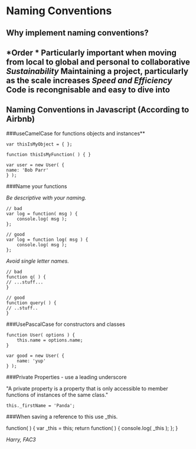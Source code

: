 # Naming Conventions

## Why implement naming conventions?

*Order *
Particularly important when moving from local to global and personal to collaborative
*Sustainability*
Maintaining a project, particularly as the scale increases
*Speed and Efficiency*
Code is recongnisable and easy to dive into
---
## Naming Conventions in Javascript (According to Airbnb)

###useCamelCase for functions objects and instances**

```
var thisIsMyObject = { };
```

```
function thisIsMyFunction( ) { }
```

```
var user = new User( {
name: 'Bob Parr'
} );
```

###Name your functions

*Be descriptive with your naming.*

```
// bad
var log = function( msg ) {
	console.log( msg );
};
```

```
// good
var log = function log( msg ) {
	console.log( msg );
};
```

*Avoid single letter names.*

```
// bad
function q( ) {
// ...stuff...
}
```

```
// good
function query( ) {
// ..stuff..
}
```

###UsePascalCase for constructors and classes

```
function User( options ) {
	this.name = options.name;
}
```
```
var good = new User( {
	name: 'yup'
} );
```

###Private Properties - use a leading underscore

"A private property is a property that is only accessible to member functions of instances of the same class."

```
this._firstName = 'Panda';
```

###When saving a reference to this use _this.

function( ) {
var _this = this;
return function( ) {
console.log( _this );
};
}

*Harry, FAC3*
